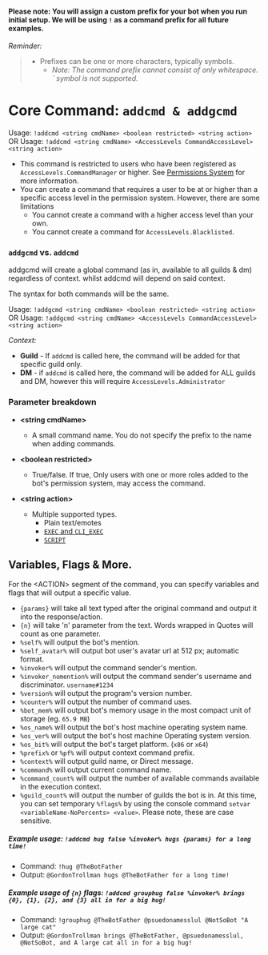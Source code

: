 #### Please note: You will assign a custom prefix for your bot when you run initial setup. We will be using `!` as a command prefix for all future examples.
*Reminder:*
> * Prefixes can be one or more characters, typically symbols.
>   * *Note: The command prefix cannot consist of only whitespace. \` symbol is not supported.*

# Core Command: `addcmd & addgcmd`

Usage: `!addcmd <string cmdName> <boolean restricted> <string action>` OR
Usage: `!addcmd <string cmdName> <AccessLevels CommandAccessLevel> <string action>`

* This command is restricted to users who have been registered as `AccessLevels.CommandManager` or higher. See [Permissions System](https://github.com/rmsoftware-development/RMSoftware.ModularBot/blob/v2/doc/Core-Commands/permissions.md) for more information.
* You can create a command that requires a user to be at or higher than a specific access level in the permission system. However, there are some limitations
   * You cannot create a command with a higher access level than your own.
   * You cannot create a command for `AccessLevels.Blacklisted`.


### `addgcmd` vs. `addcmd`
addgcmd will create a global command (as in, available to all guilds & dm) regardless of context. whilst addcmd will depend on said context.

The syntax for both commands will be the same.

Usage: `!addgcmd <string cmdName> <boolean restricted> <string action>` OR 
Usage: `!addgcmd <string cmdName> <AccessLevels CommandAccessLevel> <string action>`

*Context:*
* **Guild** - If `addcmd` is called here, the command will be added for that specific guild only.
* **DM** - if `addcmd` is called here, the command will be added for ALL guilds and DM, however this will require `AccessLevels.Administrator`

### Parameter breakdown
* **\<string cmdName>**
  * A small command name. You do not specify the prefix to the name when adding commands. 

* **\<boolean restricted>**
  * True/false. If true, Only users with one or more roles added to the bot's permission system, may access the command.

* **\<string action>**
   * Multiple supported types.
      * Plain text/emotes
      * [`EXEC` and `CLI_EXEC`](https://github.com/rmsoftware-development/RMSoftware.ModularBot/blob/v2/doc/AdvancedActions/ExternalLibs.md)
      * [`SCRIPT`](https://github.com/rmsoftware-development/RMSoftware.ModularBot/blob/v2/doc/AdvancedActions/scripting.md)

## Variables, Flags & More.
For the \<ACTION> segment of the command, you can specify variables and flags that will output a specific value.
* `{params}` will take all text typed after the original command and output it into the response/action.
* `{n}` will take 'n' parameter from the text. Words wrapped in Quotes will count as one parameter.
* `%self%` will output the bot's mention.
* `%self_avatar%` will output bot user's avatar url at 512 px; automatic format.
* `%invoker%` will output the command sender's mention.
* `%invoker_nomention%` will output the command sender's username and discriminator. `username#1234`
* `%version%` will output the program's version number.
* `%counter%` will output the number of command uses.
* `%bot_mem%` will output bot's memory usage in the most compact unit of storage (eg. `65.9 MB`)
* `%os_name%` will output the bot's host machine operating system name.
* `%os_ver%` will output the bot's host machine Operating system version.
* `%os_bit%` will output the bot's target platform. (`x86` or `x64`)
* `%prefix%` or `%pf%` will output context command prefix.
* `%context%` will output guild name, or Direct message.
* `%command%` will output current command name.
* `%command_count%` will output the number of available commands available in the execution context.
* `%guild_count%` will output the number of guilds the bot is in.
At this time, you can set temporary `%flags%` by using the console command `setvar <variableName-NoPercents> <value>`. Please note, these are case sensitive.

##### Example usage: `!addcmd hug false %invoker% hugs {params} for a long time!`
* Command: `!hug @TheBotFather`
* Output: `@GordonTrollman hugs @TheBotFather for a long time!`

##### Example usage of `{n}` flags: `!addcmd grouphug false %invoker% brings {0}, {1}, {2}, and {3} all in for a big hug!`
* Command: `!grouphug @TheBotFather @psuedonamesslul @NotSoBot "A large cat"`
* Output: `@GordonTrollman brings @TheBotFather, @psuedonamesslul, @NotSoBot, and A large cat all in for a big hug!`

